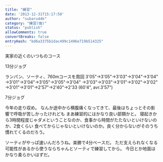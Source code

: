```yaml
---
title: "練習"
date: '2013-12-31T15:17:50'
author: "subaru44k"
category: "練習(強)"
status: "publish"
allowComments: true
convertBreaks: false
entryHash: "bd6a3375b1dac499c1496e719b514325"
---
```

実家の近くのいつものコース

13分ジョグ

ランパン、ソーティ、760mコースを周回
3'05"→3'05"→3'03"→3'04"→3'04"
→3'01"→3'04"→3'05"→3'05"→3'04"
→3'03"→3'03"→3'01"→3'02"→3'02"
→3'01"→3'01"→2'57"→2'40"→2'33
(60'4", avr.3'57")

7分ジョグ

今年の走り収め。
なんか途中から横腹痛くなってきて、最後はちょっとその影響で呼吸が苦しかったけれども
まあ練習的にはかなり良い部類かと。
寝起きから3時間程度じゃダメということなのか、食事から時間がたたないといけないのか、2食くらい
食べてからじゃないといけないのか。良く分からないがそのうち慣れてくるのだろう。

ソーティがやっぱ速いんだろうね。楽勝で4分ペースだ。
ただ支えられなくなる可能性があるから使うならちゃんとソーティで練習してから。
今日とか地面はかなり柔らかいはずだ。
